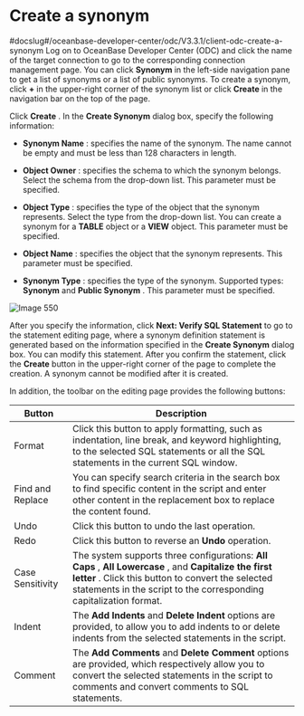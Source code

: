 Create a synonym 
=====================================
#docslug#/oceanbase-developer-center/odc/V3.3.1/client-odc-create-a-synonym
Log on to OceanBase Developer Center (ODC) and click the name of the target connection to go to the corresponding connection management page. You can click **Synonym** in the left-side navigation pane to get a list of synonyms or a list of public synonyms. To create a synonym, click **+** in the upper-right corner of the synonym list or click **Create** in the navigation bar on the top of the page. 

Click **Create** . In the **Create Synonym** dialog box, specify the following information:

* **Synonym Name** : specifies the name of the synonym. The name cannot be empty and must be less than 128 characters in length.

  

* **Object Owner** : specifies the schema to which the synonym belongs. Select the schema from the drop-down list. This parameter must be specified.

  

* **Object Type** : specifies the type of the object that the synonym represents. Select the type from the drop-down list. You can create a synonym for a **TABLE** object or a **VIEW** object. This parameter must be specified.

  

* **Object Name** : specifies the object that the synonym represents. This parameter must be specified.

  

* **Synonym Type** : specifies the type of the synonym. Supported types: **Synonym** and **Public Synonym** . This parameter must be specified.

  




![Image 550](https://help-static-aliyun-doc.aliyuncs.com/assets/img/en-US/4099620261/p268440.png)

After you specify the information, click **Next: Verify SQL Statement** to go to the statement editing page, where a synonym definition statement is generated based on the information specified in the **Create Synonym** dialog box. You can modify this statement. After you confirm the statement, click the **Create** button in the upper-right corner of the page to complete the creation. A synonym cannot be modified after it is created. 

In addition, the toolbar on the editing page provides the following buttons:


|      Button      |                                                                                                            Description                                                                                                            |
|------------------|-----------------------------------------------------------------------------------------------------------------------------------------------------------------------------------------------------------------------------------|
| Format           | Click this button to apply formatting, such as indentation, line break, and keyword highlighting, to the selected SQL statements or all the SQL statements in the current SQL window.                                             |
| Find and Replace | You can specify search criteria in the search box to find specific content in the script and enter other content in the replacement box to replace the content found.                                                             |
| Undo             | Click this button to undo the last operation.                                                                                                                                                                                     |
| Redo             | Click this button to reverse an **Undo** operation.                                                                                                                                                                               |
| Case Sensitivity | The system supports three configurations: **All Caps** , **All Lowercase** , and **Capitalize the first letter** . Click this button to convert the selected statements in the script to the corresponding capitalization format. |
| Indent           | The **Add Indents** and **Delete Indent** options are provided, to allow you to add indents to or delete indents from the selected statements in the script.                                                                      |
| Comment          | The **Add Comments** and **Delete Comment** options are provided, which respectively allow you to convert the selected statements in the script to comments and convert comments to SQL statements.                               |


